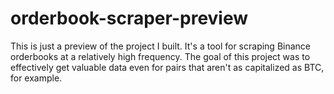 # orderbook-scraper-preview
This is just a preview of the project I built. It's a tool for scraping Binance orderbooks at a relatively high frequency. The goal of this project was to effectively get valuable data even for pairs that aren't as capitalized as BTC, for example.
